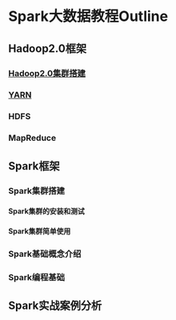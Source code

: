 # Spark大数据教程Outline

## Hadoop2.0框架

### [Hadoop2.0集群搭建](https://github.com/WatermelonAI/Spark-/blob/master/Hadoop2.0%E9%9B%86%E7%BE%A4%E6%90%AD%E5%BB%BA.md)

### [YARN](https://github.com/WatermelonAI/Spark-/blob/master/YARN%E4%BB%8B%E7%BB%8D.md)

### HDFS

### MapReduce

## Spark框架

### Spark集群搭建

#### Spark集群的安装和测试

#### Spark集群简单使用

### Spark基础概念介绍

### Spark编程基础

## Spark实战案例分析

